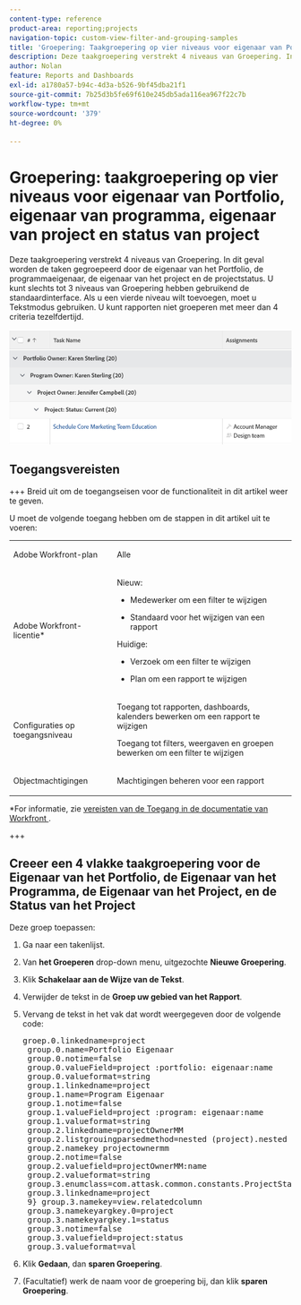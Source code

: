 ```yaml
---
content-type: reference
product-area: reporting;projects
navigation-topic: custom-view-filter-and-grouping-samples
title: 'Groepering: Taakgroepering op vier niveaus voor eigenaar van Portfolio, eigenaar van programma, eigenaar van project en status van project'
description: Deze taakgroepering verstrekt 4 niveaus van Groepering. In dit geval worden de taken gegroepeerd door de eigenaar van het Portfolio, de programmaeigenaar, de eigenaar van het project en de projectstatus. U kunt slechts tot 3 niveaus van Groepering hebben gebruikend de standaardinterface. Als u een vierde niveau wilt toevoegen, moet u Tekstmodus gebruiken. U kunt rapporten niet groeperen met meer dan 4 criteria tezelfdertijd.
author: Nolan
feature: Reports and Dashboards
exl-id: a1780a57-b94c-4d3a-b526-9bf45dba21f1
source-git-commit: 7b25d3b5fe69f610e245db5ada116ea967f22c7b
workflow-type: tm+mt
source-wordcount: '379'
ht-degree: 0%

---
```


# Groepering: taakgroepering op vier niveaus voor eigenaar van Portfolio, eigenaar van programma, eigenaar van project en status van project

<!--Audited: 10/2024-->

Deze taakgroepering verstrekt 4 niveaus van Groepering. In dit geval worden de taken gegroepeerd door de eigenaar van het Portfolio, de programmaeigenaar, de eigenaar van het project en de projectstatus. U kunt slechts tot 3 niveaus van Groepering hebben gebruikend de standaardinterface. Als u een vierde niveau wilt toevoegen, moet u Tekstmodus gebruiken. U kunt rapporten niet groeperen met meer dan 4 criteria tezelfdertijd.

![ four_tier_grouping_for_tasks.png ](assets/four-tier-grouping-for-tasks-350x239.png)

## Toegangsvereisten

+++ Breid uit om de toegangseisen voor de functionaliteit in dit artikel weer te geven.

U moet de volgende toegang hebben om de stappen in dit artikel uit te voeren:

<table style="table-layout:auto"> 
 <col> 
 <col> 
 <tbody> 
  <tr> 
   <td role="rowheader">Adobe Workfront-plan</td> 
   <td> <p>Alle</p> </td> 
  </tr> 
  <tr> 
   <td role="rowheader">Adobe Workfront-licentie*</td> 
   <td> 
    <p>Nieuw:</p>
   <ul><li><p>Medewerker om een filter te wijzigen </p></li>
   <li><p>Standaard voor het wijzigen van een rapport</p></li> </ul>

<p>Huidige:</p>
   <ul><li><p>Verzoek om een filter te wijzigen </p></li>
   <li><p>Plan om een rapport te wijzigen</p></li> </ul></td> 
  </tr> 
  <tr> 
   <td role="rowheader">Configuraties op toegangsniveau</td> 
   <td> <p>Toegang tot rapporten, dashboards, kalenders bewerken om een rapport te wijzigen</p> <p>Toegang tot filters, weergaven en groepen bewerken om een filter te wijzigen</p> </td> 
  </tr> 
  <tr> 
   <td role="rowheader">Objectmachtigingen</td> 
   <td> <p>Machtigingen beheren voor een rapport</p>  </td> 
  </tr> 
 </tbody> 
</table>

*For informatie, zie [ vereisten van de Toegang in de documentatie van Workfront ](/help/quicksilver/administration-and-setup/add-users/access-levels-and-object-permissions/access-level-requirements-in-documentation.md).

+++

## Creeer een 4 vlakke taakgroepering voor de Eigenaar van het Portfolio, de Eigenaar van het Programma, de Eigenaar van het Project, en de Status van het Project

Deze groep toepassen:

1. Ga naar een takenlijst.
1. Van **het Groeperen** drop-down menu, uitgezochte **Nieuwe Groepering**.

1. Klik **Schakelaar aan de Wijze van de Tekst**.
1. Verwijder de tekst in de **Groep uw gebied van het Rapport**.
1. Vervang de tekst in het vak dat wordt weergegeven door de volgende code:
   <pre>groep.0.linkedname=project <br> group.0.name=Portfolio Eigenaar <br> group.0.notime=false <br> group.0.valueField=project :portfolio: eigenaar:name <br> group.0.valueformat=string <br> group.1.linkedname=project <br> group.1.name=Program Eigenaar <br> group.1.notime=false <br> group.1.valueField=project :program: eigenaar:name <br> group.1.valueformat=string <br> group.2.linkedname=projectOwnerMM <br> group.2.listgrouingparsedmethod=nested (project).nested (eigenaar).string(naam) <br> group.2.namekey projectownermm <br> group.2.notime=false <br> group.2.valuefield=projectOwnerMM:name <br> group.2.valueformat=string <br> group.3.enumclass=com.attask.common.constants.ProjectStatusEnum <br> group.3.linkedname=project <br> 9} group.3.namekey=view.relatedcolumn <br> group.3.namekeyargkey.0=project <br> group.3.namekeyargkey.1=status <br> group.3.notime=false <br> group.3.valuefield=project:status <br> group.3.valueformat=val</pre>

1. Klik **Gedaan**, dan **sparen Groepering**.
1. (Facultatief) werk de naam voor de groepering bij, dan klik **sparen Groepering**.
